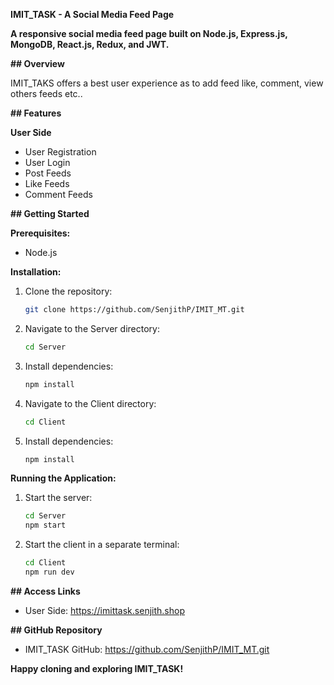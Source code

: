  **IMIT_TASK - A Social Media Feed Page**

**A responsive social media feed page built on Node.js, Express.js, MongoDB, React.js, Redux, and JWT.**

**## Overview**

IMIT_TAKS offers a best user experience as to add feed like, comment, view others feeds etc..

**## Features**

**User Side**

- User Registration
- User Login
- Post Feeds
- Like Feeds
- Comment Feeds

**## Getting Started**

**Prerequisites:**

- Node.js

**Installation:**

1. Clone the repository:

   ```bash
   git clone https://github.com/SenjithP/IMIT_MT.git
   ```

2. Navigate to the Server directory:

   ```bash
   cd Server
   ```

3. Install dependencies:

   ```bash
   npm install
   ```

4. Navigate to the Client directory:

   ```bash
   cd Client
   ```

5. Install dependencies:

   ```bash
   npm install
   ```

**Running the Application:**

1. Start the server:

   ```bash
   cd Server
   npm start
   ```

2. Start the client in a separate terminal:

   ```bash
   cd Client
   npm run dev
   ```

**## Access Links**

- User Side: https://imittask.senjith.shop

**## GitHub Repository**

- IMIT_TASK GitHub: https://github.com/SenjithP/IMIT_MT.git

**Happy cloning and exploring IMIT_TASK!**
